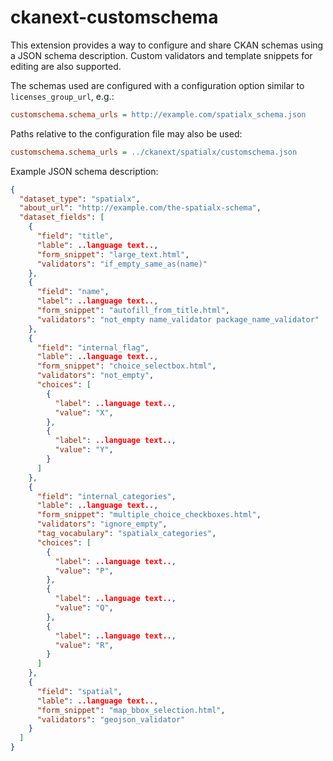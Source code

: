 ckanext-customschema
====================

This extension provides a way to configure and share
CKAN schemas using a JSON schema description. Custom
validators and template snippets for editing are also
supported.

The schemas used are configured with a configuration option
similar to `licenses_group_url`, e.g.:

```ini
customschema.schema_urls = http://example.com/spatialx_schema.json
```

Paths relative to the configuration file may also be used:

```ini
customschema.schema_urls = ../ckanext/spatialx/customschema.json
```

Example JSON schema description:

```json
{
  "dataset_type": "spatialx",
  "about_url": "http://example.com/the-spatialx-schema",
  "dataset_fields": [
    {
      "field": "title",
      "lable": ..language text..,
      "form_snippet": "large_text.html",
      "validators": "if_empty_same_as(name)"
    },
    {
      "field": "name",
      "label": ..language text..,
      "form_snippet": "autofill_from_title.html",
      "validators": "not_empty name_validator package_name_validator"
    },
    {
      "field": "internal_flag",
      "lable": ..language text..,
      "form_snippet": "choice_selectbox.html",
      "validators": "not_empty",
      "choices": [
        {
          "label": ..language text..,
          "value": "X",
        },
        {
          "label": ..language text..,
          "value": "Y",
        }
      ]
    },
    {
      "field": "internal_categories",
      "lable": ..language text..,
      "form_snippet": "multiple_choice_checkboxes.html",
      "validators": "ignore_empty",
      "tag_vocabulary": "spatialx_categories",
      "choices": [
        {
          "label": ..language text..,
          "value": "P",
        },
        {
          "label": ..language text..,
          "value": "Q",
        },
        {
          "label": ..language text..,
          "value": "R",
        }
      ]
    },
    {
      "field": "spatial",
      "lable": ..language text..,
      "form_snippet": "map_bbox_selection.html",
      "validators": "geojson_validator"
    }
  ]
}
```


